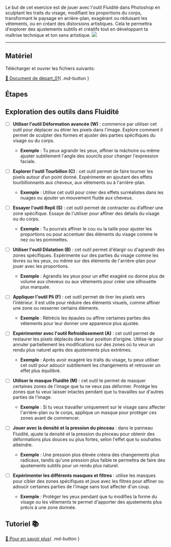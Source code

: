 <style>.md-footer{display:none;}</style>
<style>.md-headher{display:none;}</style>

Le but de cet exercice est de jouer avec l'outil Fluidité dans Photoshop en sculptant les traits du visage, modifiant les proportions du corps, transformant le paysage en arrière-plan, exagérant ou réduisant les vêtements, ou en créant des distorsions artistiques. Cela te permettra d'explorer des ajustements subtils et créatifs tout en développant ta maîtrise technique et ton sens artistique.
![](../assets/image/17_femme_fluidite.png)
***

## Matériel

Télécharger et ouvrer les fichiers suivants:

[📁 Document de départ_01](../assets/image/17_femme_dore.png){ .md-button }   <br>   


## Étapes

## Exploration des outils dans Fluidité

- [ ] **Utiliser l'outil Déformation avancée (W)** : commence par utiliser cet outil pour déplacer ou étirer les pixels dans l'image. Explore comment il permet de sculpter des formes et ajuster des parties spécifiques du visage ou du corps.
  - **Exemple** : Tu peux agrandir les yeux, affiner la mâchoire ou même ajuster subtilement l'angle des sourcils pour changer l'expression faciale.

- [ ] **Explorer l'outil Tourbillon (C)** : cet outil permet de faire tourner les pixels autour d’un point donné. Expérimente en ajoutant des effets tourbillonnants aux cheveux, aux vêtements ou à l'arrière-plan.
  - **Exemple** : Utilise cet outil pour créer des effets surréalistes dans les nuages ou ajouter un mouvement fluide aux cheveux.

- [ ] **Essayer l'outil Repli (S)** : cet outil permet de contracter ou d’affiner une zone spécifique. Essaye de l'utiliser pour affiner des détails du visage ou du corps.
  - **Exemple** : Tu pourrais affiner le cou ou la taille pour ajuster les proportions ou pour accentuer des éléments du visage comme le nez ou les pommettes.

- [ ] **Utiliser l'outil Dilatation (B)** : cet outil permet d'élargir ou d'agrandir des zones spécifiques. Expérimente sur des parties du visage comme les lèvres ou les yeux, ou même sur des éléments de l'arrière-plan pour jouer avec les proportions.
  - **Exemple** : Agrandis les yeux pour un effet exagéré ou donne plus de volume aux cheveux ou aux vêtements pour créer une silhouette plus marquée.

- [ ] **Appliquer l'outil Pli (F)** : cet outil permet de tirer les pixels vers l’intérieur. Il est utile pour réduire des éléments visuels, comme affiner une zone ou resserrer certains éléments.
  - **Exemple** : Rétrécis les épaules ou affine certaines parties des vêtements pour leur donner une apparence plus ajustée.

- [ ] **Expérimenter avec l'outil Refroidissement (A)** : cet outil permet de restaurer les pixels déplacés dans leur position d’origine. Utilise-le pour annuler partiellement les modifications sur des zones où tu veux un rendu plus naturel après des ajustements plus extrêmes.
  - **Exemple** : Après avoir exagéré les traits du visage, tu peux utiliser cet outil pour adoucir subtilement les changements et retrouver un effet plus équilibré.

- [ ] **Utiliser le masque Fluidité (M)** : cet outil te permet de masquer certaines zones de l'image que tu ne veux pas déformer. Protège les zones que tu veux laisser intactes pendant que tu travailles sur d'autres parties de l'image.
  - **Exemple** : Si tu veux travailler uniquement sur le visage sans affecter l'arrière-plan ou le corps, applique un masque pour protéger ces zones avant de commencer.

- [ ] **Jouer avec la densité et la pression du pinceau** : dans le panneau Fluidité, ajuste la densité et la pression du pinceau pour obtenir des déformations plus douces ou plus fortes, selon l'effet que tu souhaites atteindre.
  - **Exemple** : Une pression plus élevée créera des changements plus radicaux, tandis qu'une pression plus faible te permettra de faire des ajustements subtils pour un rendu plus naturel.

- [ ] **Expérimenter les différents masques et filtres** : utilise les masques pour cibler des zones spécifiques et joue avec les filtres pour affiner ou adoucir certaines parties de l'image sans tout affecter d'un coup.
  - **Exemple** : Protéger les yeux pendant que tu modifies la forme du visage ou les vêtements te permet d'apporter des ajustements plus précis à une zone donnée.




## Tutoriel 📚

[📖 Pour en savoir plus](https://cmontmorency365-my.sharepoint.com/:f:/g/personal/flpilote_cmontmorency_qc_ca/EtFXe8zaC1NLngzBrKiGCDsBhNBSJYcn4aX0xHeCSZkbVg?e=IE8E8m){ .md-button }   <br>
